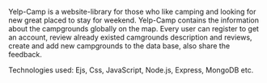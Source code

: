 Yelp-Camp is a website-library for those who like camping and looking for new great placed to stay for weekend.
Yelp-Camp contains the information about the campgrounds globally on the map. Every user can register to get an account, review already existed camgrounds description and reviews, create and add new campgrounds to the data base, also share the feedback. 

Technologies used: Ejs, Css, JavaScript, Node.js, Express, MongoDB etc.
